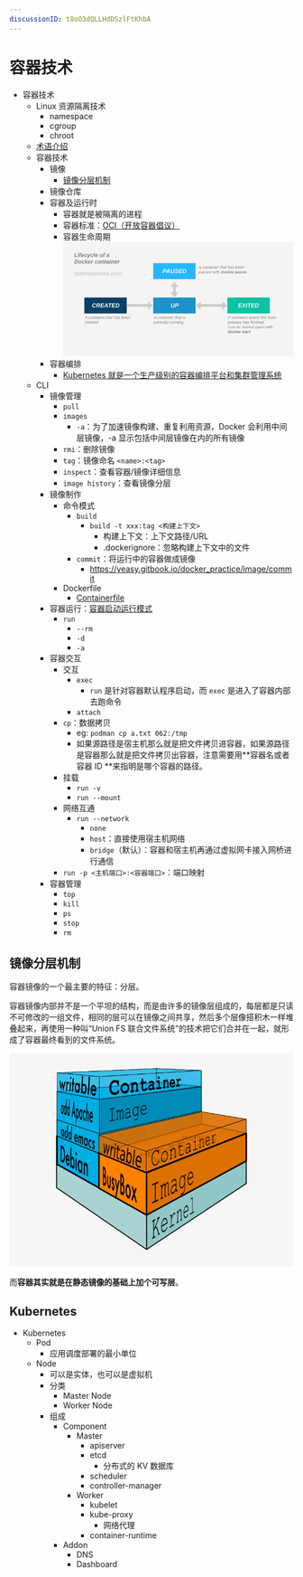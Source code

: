 ```yaml
---
discussionID: t8oO3dQLLHdDSzlFtKhbA
---
```

# 容器技术

- 容器技术
  - Linux 资源隔离技术
    - namespace
    - cgroup
    - chroot
  - [术语介绍](https://developers.redhat.com/blog/2018/02/22/container-terminology-practical-introduction#)
  - 容器技术
    - 镜像
      - [镜像分层机制](#镜像分层机制)
    - 镜像仓库
    - 容器及运行时
      - 容器就是被隔离的进程
      - 容器标准：[OCI（开放容器倡议）](https://opencontainers.org/)
      - 容器生命周期 ![图 1](./images/1663527910054.png)  
    - 容器编排
      - [Kubernetes 就是一个生产级别的容器编排平台和集群管理系统](#kubernetes)
  - CLI
    - 镜像管理
      - `pull`
      - `images`
        - `-a`：为了加速镜像构建、重复利用资源，Docker 会利用中间层镜像，-a 显示包括中间层镜像在内的所有镜像
      - `rmi`：删除镜像
      - `tag`：镜像命名 `<name>:<tag>`
      - `inspect`：查看容器/镜像详细信息
      - `image history`：查看镜像分层
    - 镜像制作
      - 命令模式
        - `build`
          - `build -t xxx:tag <构建上下文>`
            - 构建上下文：上下文路径/URL
            - .dockerignore：忽略构建上下文中的文件
        - `commit`：将运行中的容器做成镜像
          - https://yeasy.gitbook.io/docker_practice/image/commit
      - Dockerfile
        - [Containerfile](https://www.mankier.com/5/Containerfile#Introduction)
    - 容器运行：[容器启动运行模式](./%E5%AE%B9%E5%99%A8%E5%90%AF%E5%8A%A8%E8%BF%90%E8%A1%8C%E6%A8%A1%E5%BC%8F.md)
      - `run`
        - `--rm`
        - `-d`
        - `-a`
    - 容器交互
      - 交互
        - `exec`
          - `run` 是针对容器默认程序启动，而 `exec` 是进入了容器内部去跑命令
        - `attach`
      - `cp`：数据拷贝
        - eg: `podman cp a.txt 062:/tmp`
        - 如果源路径是宿主机那么就是把文件拷贝进容器，如果源路径是容器那么就是把文件拷贝出容器，注意需要用**容器名或者容器 ID **来指明是哪个容器的路径。
      - 挂载
        - `run -v`
        - `run --mount`
      - 网络互通
        - `run --network`
          - `none`
          - `host`：直接使用宿主机网络
          - `bridge`（默认）：容器和宿主机再通过虚拟网卡接入网桥进行通信
      - `run -p <主机端口>:<容器端口>`：端口映射
    - 容器管理
      - `top`
      - `kill`
      - `ps`
      - `stop`
      - `rm`

## 镜像分层机制

容器镜像的一个最主要的特征：分层。

容器镜像内部并不是一个平坦的结构，而是由许多的镜像层组成的，每层都是只读不可修改的一组文件，相同的层可以在镜像之间共享，然后多个层像搭积木一样堆叠起来，再使用一种叫“Union FS 联合文件系统”的技术把它们合并在一起，就形成了容器最终看到的文件系统。

![图 2](./images/1662090153452.png)  

而**容器其实就是在静态镜像的基础上加个可写层**。

## Kubernetes

- Kubernetes
  - Pod
    - 应用调度部署的最小单位
  - Node
    - 可以是实体，也可以是虚拟机
    - 分类
      - Master Node
      - Worker Node
    - 组成
      - Component
        - Master
          - apiserver
          - etcd
            - 分布式的 KV 数据库
          - scheduler
          - controller-manager
        - Worker
          - kubelet
          - kube-proxy
            - 网络代理
          - container-runtime
      - Addon
        - DNS
        - Dashboard